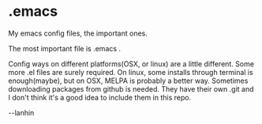 # .emacs
My emacs config files, the important ones.

The most important file is .emacs .

Config ways on different platforms(OSX, or linux) are a little different. Some more .el files are surely required. On linux, some installs through terminal is enough(maybe), but on OSX, MELPA is probably a better way. Sometimes downloading packages from github is needed. They have their own .git and I don't think it's a good idea to include them in this repo.

--lanhin
